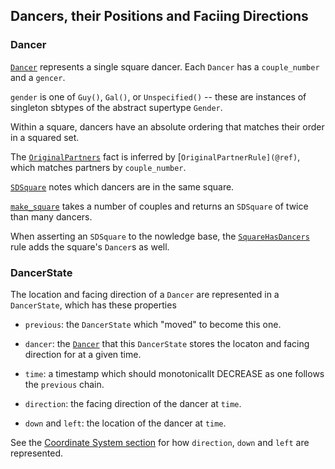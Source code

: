 ## Dancers, their Positions and Faciing Directions


### Dancer

[`Dancer`](@ref) represents a single square dancer.  Each `Dancer` has
a `couple_number` and a `gencer`.

`gender` is one of `Guy()`, `Gal()`, or `Unspecified()` -- these are
instances of singleton sbtypes of the abstract supertype `Gender`.

Within a square, dancers have an absolute ordering that matches their
order in a squared set.

The [`OriginalPartners`](@ref) fact is inferred by
[`OriginalPartnerRule](@ref)`, which matches partners by
`couple_number`.

[`SDSquare`](@ref) notes which dancers are in the same square.

[`make_square`](@ref) takes a number of couples and returns an
`SDSquare` of twice than many dancers.

When asserting an `SDSquare` to the nowledge base, the
[`SquareHasDancers`](@ref) rule adds the square's `Dancer`s as well.


### DancerState

The location and facing direction of a `Dancer` are represented in a
`DancerState`, which has these properties

- `previous`: the `DancerState` which "moved" to become this one.

- `dancer`: the [`Dancer`](@ref) that this `DancerState` stores the
  locaton and facing direction for at a given time.

- `time`: a timestamp which should monotonicallt DECREASE as one
  follows the `previous` chain.

- `direction`: the facing direction of the dancer at `time`.

- `down` and `left`: the location of the dancer at `time`.

See the [Coordinate System section](coordinate_system.md) for how
`direction`, `down` and `left` are represented.

